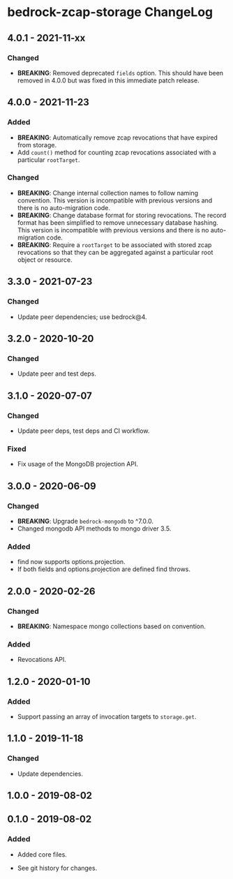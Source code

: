 # bedrock-zcap-storage ChangeLog

## 4.0.1 - 2021-11-xx

### Changed
- **BREAKING**: Removed deprecated `fields` option. This should have been
  removed in 4.0.0 but was fixed in this immediate patch release.

## 4.0.0 - 2021-11-23

### Added
- **BREAKING**: Automatically remove zcap revocations that have expired from
  storage.
- Add `count()` method for counting zcap revocations associated with a
  particular `rootTarget`.

### Changed
- **BREAKING**: Change internal collection names to follow naming convention.
  This version is incompatible with previous versions and there is no
  auto-migration code.
- **BREAKING**: Change database format for storing revocations. The record
  format has been simplified to remove unnecessary database hashing. This
  version is incompatible with previous versions and there is no auto-migration
  code.
- **BREAKING**: Require a `rootTarget` to be associated with stored zcap
  revocations so that they can be aggregated against a particular root object
  or resource.

## 3.3.0 - 2021-07-23

### Changed
- Update peer dependencies; use bedrock@4.

## 3.2.0 - 2020-10-20

### Changed
- Update peer and test deps.

## 3.1.0 - 2020-07-07

### Changed
- Update peer deps, test deps and CI workflow.

### Fixed
- Fix usage of the MongoDB projection API.

## 3.0.0 - 2020-06-09

### Changed
- **BREAKING**: Upgrade `bedrock-mongodb` to ^7.0.0.
- Changed mongodb API methods to mongo driver 3.5.

### Added
- find now supports options.projection.
- If both fields and options.projection are defined find throws.

## 2.0.0 - 2020-02-26

### Changed
- **BREAKING**: Namespace mongo collections based on convention.

### Added
- Revocations API.

## 1.2.0 - 2020-01-10

### Added
- Support passing an array of invocation targets to `storage.get`.

## 1.1.0 - 2019-11-18

### Changed
- Update dependencies.

## 1.0.0 - 2019-08-02

## 0.1.0 - 2019-08-02

### Added
- Added core files.

- See git history for changes.
